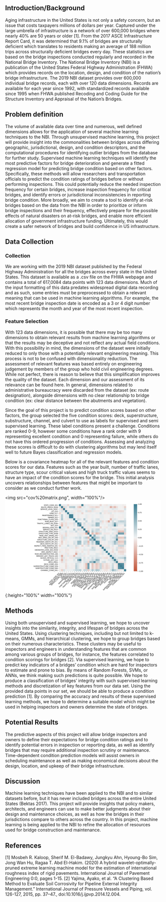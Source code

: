 ## Introduction/Background
Aging infrastructure in the United States is not only a safety concern, but an issue that costs taxpayers millions of dollars per year. Captured under the large umbrella of infrastructure is a network of over 600,000 bridges where nearly 40% are 50 years or older [1]. From the 2017 ASCE Infrastructure Report Card, it was determined that 9.1% of bridges are structurally deficient which translates to residents making an average of 188 million trips across structurally deficient bridges every day. These statistics are based on the bridge inspections conducted regularly and recorded in the National Bridge Inventory.
The National Bridge Inventory (NBI) is a publication of the United States Federal Highway Administration (FHWA) which provides records on the location, design, and condition of the nation’s bridge infrastructure. The 2019 NBI dataset provides over 600,000 individual bridge records, each with over 120 data dimensions. Records are available for each year since 1992, with standardized records available since 1995 when FHWA published Recoding and Coding Guide for the Structure Inventory and Appraisal of the Nation’s Bridges.

## Problem definition 
The volume of available data over time and numerous, well defined dimensions allows for the application of several machine learning techniques to the NBI. Through unsupervised machine learning, this project will provide insight into the commonalities between bridges across differing geographic, jurisdictional, design, and condition descriptors, and the computational procedures for identifying outlier bridges from the database for further study. Supervised machine learning techniques will identify the most predictive factors for bridge deterioration and generate a fitted regression model for predicting bridge condition based on other factors. Specifically, these methods will allow researchers and transportation officials to predict the condition ratings of bridges before or without performing inspections. This could potentially reduce the needed inspection frequency for certain bridges, increase inspection frequency for critical bridges, and identify errors or jurisdictional inconsistencies in reporting bridge condition.
More broadly, we aim to create a tool to identify at-risk bridges based on the data from the NBI in order to prioritize or inform bridge inspections and their frequency, effectively prepare for the possible effects of natural disasters on at-risk bridges, and enable more efficient allocation of government infrastructure funding. Ultimately, this would create a safer network of bridges and build confidence in US infrastructure.

## Data Collection 
### Collection 
We are working with the 2019 NBI dataset published by the Federal Highway Administration for all the bridges across every state in the United States. This dataset is available as a .csv file on the FHWA webpage and contains a total of 617,0084 data points with 123 data dimensions. Much of the input formatting of this data predates widespread digital data recording and as such, some entries must be preprocessed to obtain a relevant meaning that can be used in machine learning algorithms. For example, the most recent bridge inspection date is encoded as a 3 or 4 digit number which represents the month and year of the most recent inspection.

### Feature Selection 
With 123 data dimensions, it is possible that there may be too many dimensions to obtain relevant results from machine learning algorithms or that the results may be deceptive and not reflect any actual field conditions. With this possibility in mind, the dimensions of the dataset were initially reduced to only those with a potentially relevant engineering meaning. This process is not to be confused with dimensionality reduction. The assessment of relevant features was based entirely on engineering judgement by members of the group who hold civil engineering degrees. While not perfect, there is reason to believe that this simplification improves the quality of the dataset. Each dimension and our assessment of its relevance can be found here. In general, dimensions related to administrative bureaucracy were discarded from the dataset (ex: route designation), alongside dimensions with no clear relationship to bridge condition (ex: clear distance between the abutments and vegetation).
 
Since the goal of this project is to predict condition scores based on other factors, the group selected the five condition scores: deck, superstructure, substructure, channel, and culvert to use as labels for supervised and semi supervised learning. These label conditions present a challenge. Conditions are ranked 0-9, however some conditions have a rank order with 9 representing excellent condition and 0 representing failure, while others do not have this ordered progression of conditions. Assessing and analyzing these scores is difficult to do with clustering algorithms but may lend itself well to future Bayes classification and regression models.
 
Below is a covariance heatmap for all of the relevant features and condition scores for our data. Features such as the year built, number of traffic lanes, structure type, scour critical values and high truck traffic values seems to have an impact of the condition scores for the bridge. This initial analysis uncovers relationships between features that might be important to consider as we conduct further work. 

<img src="cov%20matrix.png",
width="100%"/>
![](cov%20matrix.png){:height="100%" width="100%"}

## Methods 
Using both unsupervised and supervised learning, we hope to uncover insights into the similarity, integrity, and lifespan of bridges across the United States. Using clustering techniques, including but not limited to k-means, GMMs, and hierarchical clustering, we hope to group bridges based on their numerous characteristics. These clusters may be useful to inspectors and engineers in understanding features that are common among various groups of bridges, for instance, the features correlated to condition scorings for bridges [2]. Via supervised learning, we hope to predict key indicators of a bridges’ condition which are hard for inspectors to estimate and prone to bias. By means of Random Forests, SVMs, or ANNs, we think making such predictions is quite possible. We hope to produce a classification of bridges’ integrity with such supervised learning methods and discretization of key features from our data set. Using the provided data points in our set, we should be able to produce a condition prediction [1]. By comparing the accuracy and results of these supervised learning methods, we hope to determine a suitable model which might be used in helping inspectors and owners determine the state of bridges. 


## Potential Results 
The predictive aspects of this project will allow bridge inspectors and owners to define their expectations for bridge condition ratings and to identify potential errors in inspection or reporting data, as well as identify bridges that may require additional inspection scrutiny or maintenance. Time-dependent condition prediction models will assist owners in scheduling maintenance as well as making economical decisions about the design, location, and upkeep of their bridge infrastructure. 

## Discussion
Machine learning techniques have been applied to the NBI and to similar datasets before, but it has never included bridges across the entire United States (Bektas 2017). This project will provide insights that policy makers, architects, and engineers can use to make better judgments about their design and maintenance choices, as well as how the bridges in their jurisdictions compare to others across the country. In this project, machine learning is being applied to the NBI to refine the allocation of resources used for bridge construction and maintenance.


## References 
[1] Mosbeh R. Kaloop, Sherif M. El-Badawy, Jungkyu Ahn, Hyoung-Bo Sim, Jong Wan Hu, Ragaa T. Abd El-Hakim. (2020) A hybrid wavelet-optimally-pruned extreme learning machine model for the estimation of international roughness index of rigid pavements. International Journal of Pavement Engineering 0:0, pages 1-15. 
[2] Yajima, Ayako, et al. “A Clustering Based Method to Evaluate Soil Corrosivity for Pipeline External Integrity Management.” International Journal of Pressure Vessels and Piping, vol. 126-127, 2015, pp. 37–47., doi:10.1016/j.ijpvp.2014.12.004. 
